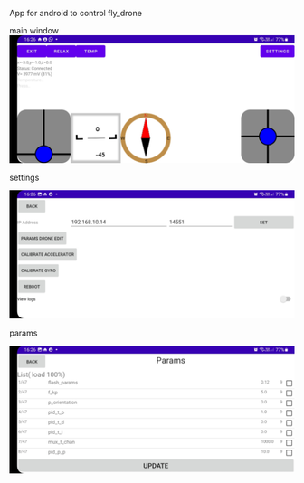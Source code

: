 

App for android to control fly_drone

main window
![alt text](https://github.com/fademike/AppFlyControl/blob/main/screen/main.jpg)

settings

![alt text](https://github.com/fademike/AppFlyControl/blob/main/screen/settings.jpg)

params

![alt text](https://github.com/fademike/AppFlyControl/blob/main/screen/params.jpg)
